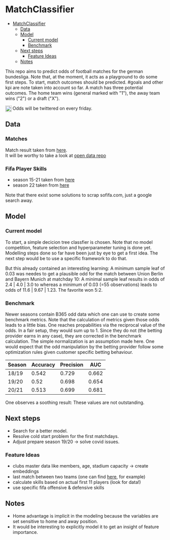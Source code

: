# MatchClassifier

- [MatchClassifier](#matchclassifier)
  * [Data](#data)
  * [Model](#model)
    + [Current model](#current-model)
    + [Benchmark](#benchmark)
  * [Next steps](#next-steps)
    + [Feature Ideas](#feature-ideas)
  * [Notes](#notes)

[twitter]: https://twitter.com/carstenfr91

This repo aims to predict odds of football matches for the german bundesliga.
Note that, at the moment, it acts as a playground to do some first steps.
To start, match outcomes should be predicted. #goals and other kpi are note taken into account so far. 
A match has three potential outcomes. The home team wins (general marked with "1"), the away team wins ("2") or a draft ("X").  
  
[<img align="left" width="20px" src="https://cdn-icons-png.flaticon.com/512/733/733579.png" />][twitter]
Odds will be twittered on every friday.


## Data

### Matches

Match result taken from [here](https://www.football-data.co.uk/).  
It will be worthy to take a look at [open data repo](https://github.com/statsbomb/open-data)

### Fifa Player Skills

* season 15-21 taken from [here](https://www.kaggle.com/stefanoleone992/fifa-21-complete-player-dataset)
* season 22 taken from [here](https://www.kaggle.com/cashncarry/fifa-22-complete-player-dataset)

Note that there exist some solutions to scrap sofifa.com, just a google search away. 

## Model

### Current model

To start, a simple decicion tree classfier is chosen. Note that no model competition, feature selection and hyperparameter tuning is done yet. Modelling steps done so far have been just by eye to get a first idea. 
The next step would be to use a specific framework to do that. 

But this already contained an interesting learning: A minimum sample leaf of 0.03 was needes to get a plausible odd for the match between Union Berlin and Bayern Munich at matchday 10: A minimal sample leaf results in odds of 2.4 | 4.0 | 3.0 to whereas a minimum of 0.03 (=55 observations) leads to odds of 11.6 | 9.67 | 1.23. The favorite won 5:2.

### Benchmark

Newer seasons contain B365 odd data which one can use to create some benchmark metrics.
Note that the calculation of metrics given those odds leads to a little bias. 
One reaches propabilities via the reciprocal value of the odds. 
In a fair setup, they would sum up to 1. Since they do not (the betting provider earns in any case), 
they are corrected in the benchmark calculation. The simple normalization is an assumption made here.
One would expect that the odd manipulation by the betting provider follow some optimization rules given customer specific betting behaviour.

Season | Accuracy | Precision |  AUC
--- | --- | --- | --- | 
18/19 | 0.542 | 0.729 | 0.662
19/20 | 0.52 | 0.698 | 0.654
20/21 | 0.513 | 0.699 | 0.681

One observes a soothing result: These values are not outstanding.

## Next steps

* Search for a better model.
* Resolve cold start problem for the first matchdays.
* Adjust prepare season 19/20 -> solve covid issues. 

### Feature Ideas

* clubs master data like members, age, stadium capacity -> create embeddings
* last match between two teams (one can find [here](http://www.bulibox.de/downloads/download.html), for example)
* calculate skills based on actual first 11 players (look for data!)
* use specific fifa offensive & defensive skills 


## Notes

* Home advantage is implicit in the modeling because the variables are set sensitive to home and away position.
* It would be interesting to explicitly model it to get an insight of feature importance.
